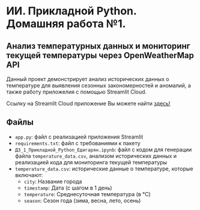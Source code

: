 # ИИ. Прикладной Python. Домашняя работа №1. 

## Анализ температурных данных и мониторинг текущей температуры через OpenWeatherMap API

Данный проект демонстрирует анализ исторических данных о температуре для выявления сезонных закономерностей и аномалий, а также работу приложелия с помощью Streamlit Cloud. 

Ссылку на Streamlit Cloud приложение Вы можете найти [здесь!](https://hw1applicatedpython-s22cjk2bfqwwzxkzcgdg2q.streamlit.app/)

## Файлы

- `app.py`: файл с реализацией приложения Streamlit
- `requirements.txt`: файл с требованиями к пакету 
- `ДЗ_1_Прикладной_Python_Едигарян.ipynb`: файл с кодом для генерации файла `temperature_data.csv`, анализом исторических данных и реализацией кода для мониторинга текущей температуры
- `temperature_data.csv`: исторические данные о температуре, которые включают:
  - `city`: Название города
  - `timestamp`: Дата (с шагом в 1 день)
  - `temperature`: Среднесуточная температура (в °C)
  - `season`: Сезон года (зима, весна, лето, осень)

